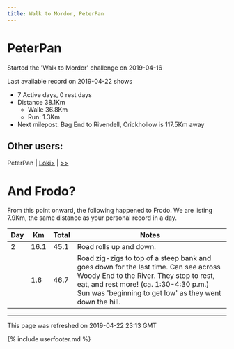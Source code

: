 ```yaml
---
title: Walk to Mordor, PeterPan
---
```


# PeterPan

Started the 'Walk to Mordor' challenge on 2019-04-16

Last available record on 2019-04-22 shows
* 7 Active days, 0 rest days
* Distance 38.1Km
  * Walk: 36.8Km
  * Run: 1.3Km
* Next milepost: Bag End to Rivendell, Crickhollow is 117.5Km away

## Other users:

PeterPan \| [Loki\>](Loki.md) \| [\>\>](Loki.md)

# And Frodo?
From this point onward, the following happened to Frodo.
We are listing 7.9Km, the same distance as your personal record in a day.

| Day | Km | Total | Notes |
| --- | --- | --- | --- |
| 2 | 16.1 | 45.1 | Road rolls up and down. |
|   | 1.6 | 46.7 | Road zig-zigs to top of a steep bank and goes down for the last time. Can see across Woody End to the River. They stop to rest, eat, and rest more! (ca. 1:30-4:30 p.m.) Sun was 'beginning to get low' as they went down the hill. |


---
This page was refreshed on 2019-04-22 23:13 GMT

{% include userfooter.md %}
